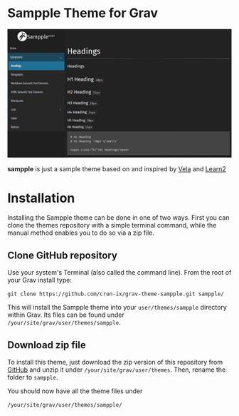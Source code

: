 # Sampple Theme for Grav

![](assets/screenshot.jpg)

**sampple** is just a sample theme based on and inspired by [Vela](https://github.com/danzinger/grav-theme-vela) and [Learn2](https://github.com/getgrav/grav-theme-learn2)

# Installation

Installing the Sampple theme can be done in one of two ways. First you can clone the themes repository with a simple terminal command, while the manual method enables you to do so via a zip file. 

## Clone GitHub repository

Use your system's Terminal (also called the command line).  From the root of your Grav install type:

```cd user/themes
git clone https://github.com/cron-ix/grav-theme-sampple.git sampple/
```

This will install the Sampple theme into your `user/themes/sampple` directory within Grav. Its files can be found under `/your/site/grav/user/themes/sampple`.

## Download zip file

To install this theme, just download the zip version of this repository from [GitHub](https://github.com/cron-ix/grav-theme-sampple) and unzip it under `/your/site/grav/user/themes`. Then, rename the folder to `sampple`.

You should now have all the theme files under

    /your/site/grav/user/themes/sampple/